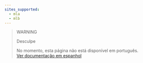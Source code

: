 ```yaml
---
sites_supported:
  - mla
  - mlb
---
```


> WARNING
>
> Desculpe
>
> No momento, esta página não está disponível em português.<br>
> [Ver documentação em espanhol](https://www.mercadopago[FAKER][URL][DOMAIN]/developers/es/guides/manage-account/reports/extra/asset-management-bank)